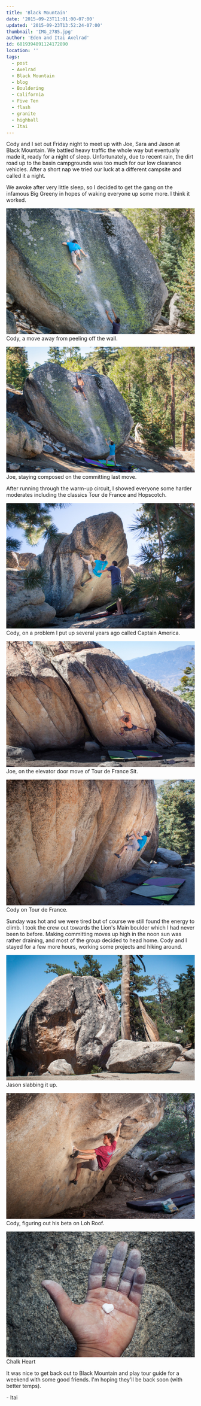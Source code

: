 ```yaml
---
title: 'Black Mountain'
date: '2015-09-23T11:01:00-07:00'
updated: '2015-09-23T13:52:24-07:00'
thumbnail: 'IMG_2785.jpg'
author: 'Eden and Itai Axelrad'
id: 6819394891124172890
location: ''
tags:
  - post
  - Axelrad
  - Black Mountain
  - blog
  - Bouldering
  - California
  - Five Ten
  - flash
  - granite
  - highball
  - Itai
---
```

Cody and I set out Friday night to meet up with Joe, Sara and Jason at Black Mountain. We battled heavy traffic the whole way but eventually made it, ready for a night of sleep. Unfortunately, due to recent rain, the dirt road up to the basin campgrounds was too much for our low clearance vehicles. After a short nap we tried our luck at a different campsite and called it a night.

We awoke after very little sleep, so I decided to get the gang on the infamous Big Greeny in hopes of waking everyone up some more. I think it worked.

![image alt](/images/IMG_2785.jpg)Cody, a move away from peeling off the wall.

![image alt](/images/IMG_2777.jpg)Joe, staying composed on the committing last move.

After running through the warm-up circuit, I showed everyone some harder moderates including the classics Tour de France and Hopscotch. 

![image alt](/images/IMG_2814.jpg)Cody, on a problem I put up several years ago called Captain America.

![image alt](/images/IMG_2820.jpg)Joe, on the elevator door move of Tour de France Sit.

![image alt](/images/IMG_2830.jpg)Cody on Tour de France.

Sunday was hot and we were tired but of course we still found the energy to climb. I took the crew out towards the Lion's Main boulder which I had never been to before. Making committing moves up high in the noon sun was rather draining, and most of the group decided to head home. Cody and I stayed for a few more hours, working some projects and hiking around.

![image alt](/images/IMG_2861-2.jpg)Jason slabbing it up.

![image alt](/images/IMG_2883-2.jpg)Cody, figuring out his beta on Loh Roof.

![image alt](/images/IMG_2863-2.jpg)Chalk Heart

It was nice to get back out to Black Mountain and play tour guide for a weekend with some good friends. I'm hoping they'll be back soon (with better temps).

\- Itai
